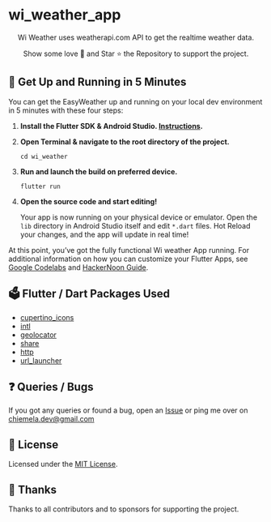 # wi_weather_app

<p align="center">
  Wi Weather uses weatherapi.com API to get the realtime weather data.
</p>
<p align="center">
Show some love 💜 and Star ⭐️ the Repository to support the project.
</p>

## :rocket: Get Up and Running in 5 Minutes

You can get the EasyWeather up and running on your local dev environment in 5 minutes with these four steps:

1. **Install the Flutter SDK & Android Studio. [Instructions](https://blog.goyalshivam.com/install-flutter-on-windows-and-mac).**

2. **Open Terminal & navigate to the root directory of the project.**

    ```shell
    cd wi_weather
    ```

3. **Run and launch the build on preferred device.**

   ```shell
   flutter run
   ```

4. **Open the source code and start editing!**

   Your app is now running on your physical device or emulator. Open the `lib` directory in Android Studio itself and edit `*.dart` files. Hot Reload your changes, and the app will update in real time!

At this point, you’ve got the fully functional Wi weather App running. For additional information on how you can customize your Flutter Apps, see [Google Codelabs](https://codelabs.developers.google.com/codelabs/flutter/) and [HackerNoon Guide](https://hackernoon.com/making-the-most-of-flutter-from-basics-to-customization-433171581d01).

## :ballot_box: Flutter / Dart Packages Used

- [cupertino_icons](https://pub.dev/packages/cupertino_icons)
- [intl](https://pub.dev/packages/intl)
- [geolocator](https://pub.dev/packages/geolocator)
- [share](https://pub.dev/packages/share)
- [http](https://pub.dev/packages/http)
- [url_launcher](https://pub.dev/packages/url_launcher)



## :question: Queries / Bugs
If you got any queries or found a bug, open an [Issue](https://github.com/Codesait/wi_weather/issues/new) or ping me over on [chiemela.dev@gmail.com](mailto:chiemela.dev@gmail.com)

## :memo: License
Licensed under the [MIT License](./LICENSE).

## :purple_heart: Thanks
Thanks to all contributors and to sponsors for supporting the project.

